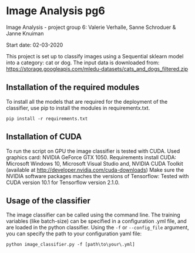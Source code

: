 # Image Analysis pg6
Image Analysis - project group 6: Valerie Verhalle, Sanne Schroduer &amp; Janne Knuiman

Start date: 02-03-2020

This project is set up to classify images using a Sequential sklearn model into a category: cat or dog.
The input data is downloaded from: https://storage.googleapis.com/mledu-datasets/cats_and_dogs_filtered.zip


## Installation of the required modules
To install all the models that are required for the deployment of the classifier, use pip to install the modules in requirementx.txt.

```pip install -r requirements.txt```

## Installation of CUDA
To run the script on GPU the image classifier is tested with CUDA. Used graphics card: NVIDIA GeForce GTX 1050.
Requirements install CUDA: Microsoft Windows 10, Microsoft Visual Studio and, NVIDIA CUDA Toolkit (available at http://developer.nvidia.com/cuda-downloads)
Make sure the NVIDIA software packages maches the versions of Tensorflow: Tested with CUDA version 10.1 for Tensorflow version 2.1.0.

## Usage of the classifier
The image classifier can be called using the command line.
The training variables (like batch-size) can be specified in a configuration .yml file, 
and are loaded in the python classifier.
Using the ```-f``` or ```--config_file``` argument, you can specify the path to your configuration yaml file:

```python image_classifier.py -f [path\to\your\.yml]```


